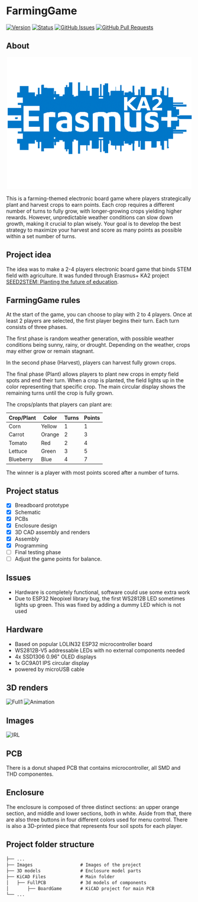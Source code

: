 # FarmingGame

[![Version](https://img.shields.io/github/v/release/jkordek1/FarmingGame)](https://github.com/jkordek1/FarmingGame/releases/tag/Initial)
[![Status](https://img.shields.io/badge/status-active-success.svg)]()
[![GitHub Issues](https://img.shields.io/github/issues/jkordek1/FarmingGame)](https://github.com/jkordek1/FarmingGame/issues)
[![GitHub Pull Requests](https://img.shields.io/github/issues-pr/jkordek1/FarmingGame)](https://github.com/jkordek1/FarmingGame/pulls)

## About
<p align="center">
  <img src="https://github.com/jkordek1/FarmingGame/blob/main/Images/erasmus.png?raw=true">
</p>

This is a farming-themed electronic board game where players strategically plant and harvest crops to earn points. Each crop requires a different number of turns to fully grow, with longer-growing crops yielding higher rewards. However, unpredictable weather conditions can slow down growth, making it crucial to plan wisely. Your goal is to develop the best strategy to maximize your harvest and score as many points as possible within a set number of turns.


## Project idea
The idea was to make a 2-4 players electronic board game that binds STEM field with agriculture. It was funded through Erasmus+ KA2 project [SEED2STEM: Planting the future of education](https://www.tvz.hr/introducing-seed2stem-planting-the-future-of-education/).

## FarmingGame rules

At the start of the game, you can choose to play with 2 to 4 players. Once at least 2 players are selected, the first player begins their turn. Each turn consists of three phases.

The first phase is random weather generation, with possible weather conditions being sunny, rainy, or drought. Depending on the weather, crops may either grow or remain stagnant.

In the second phase (Harvest), players can harvest fully grown crops.

The final phase (Plant) allows players to plant new crops in empty field spots and end their turn. When a crop is planted, the field lights up in the color representing that specific crop. The main circular display shows the remaining turns until the crop is fully grown.

The crops/plants that players can plant are:

| Crop/Plant | Color  | Turns | Points |
|------------|--------|-------|--------|
| Corn       | Yellow | 1     | 1      |
| Carrot     | Orange | 2     | 3      |
| Tomato     | Red    | 2     | 4      |
| Lettuce    | Green  | 3     | 5      |
| Blueberry  | Blue   | 4     | 7      |

The winner is a player with most points scored after a number of turns.

## Project status
- [x] Breadboard prototype
- [x] Schematic
- [x] PCBs
- [x] Enclosure design
- [x] 3D CAD assembly and renders
- [x] Assembly
- [x] Programming
- [ ] Final testing phase
- [ ] Adjust the game points for balance.

## Issues
- Hardware is completely functional, software could use some extra work
- Due to ESP32 Neopixel library bug, the first WS2812B LED sometimes lights up green. This was fixed by adding a dummy LED which is not used

## Hardware
- Based on popular LOLIN32 ESP32 microcontroller board
- WS2812B-V5 addressable LEDs with no external components needed
- 4x SSD1306 0.96" OLED displays
- 1x GC9A01 IPS circular display
- powered by microUSB cable

## 3D renders
![Full1](https://github.com/user-attachments/assets/fab94822-5d9b-4d8f-8514-ddaf97034429)
![Animation](https://github.com/user-attachments/assets/696d76b8-bb1a-48e9-8c86-f5cb82f0d0d6)

## Images
![IRL](https://github.com/user-attachments/assets/e725a37f-8255-4fd5-af57-f00499a43b76)

## PCB
There is a donut shaped PCB that contains microcontroller, all SMD and THD componentes.

## Enclosure
The enclosure is composed of three distinct sections: an upper orange section, and middle and lower sections, both in white. Aside from that, there are also three buttons in four different colors used for menu control. There is also a 3D-printed piece that represents four soil spots for each player.

## Project folder structure
    ├── ...
    ├── Images                  # Images of the project
    ├── 3D models               # Enclosure model parts
    ├── KiCAD Files             # Main folder
    │   ├── FullPCB             # 3d models of components
    │       ├── BoardGame       # KiCAD project for main PCB
    └── ...
